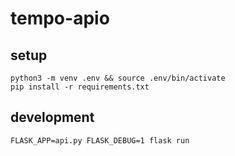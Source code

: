 # tempo-apio

## setup

```shell
python3 -m venv .env && source .env/bin/activate
pip install -r requirements.txt
```

## development

```shell
FLASK_APP=api.py FLASK_DEBUG=1 flask run
```
